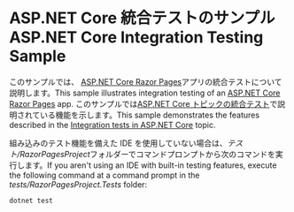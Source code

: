 # <a name="aspnet-core-integration-testing-sample"></a><span data-ttu-id="39a0f-101">ASP.NET Core 統合テストのサンプル</span><span class="sxs-lookup"><span data-stu-id="39a0f-101">ASP.NET Core Integration Testing Sample</span></span>

<span data-ttu-id="39a0f-102">このサンプルでは、 [ASP.NET Core Razor Pages](https://docs.microsoft.com/aspnet/core/mvc/razor-pages)アプリの統合テストについて説明します。</span><span class="sxs-lookup"><span data-stu-id="39a0f-102">This sample illustrates integration testing of an [ASP.NET Core Razor Pages](https://docs.microsoft.com/aspnet/core/mvc/razor-pages) app.</span></span> <span data-ttu-id="39a0f-103">このサンプルでは[ASP.NET Core トピックの統合テスト](https://docs.microsoft.com/aspnet/core/test/integration-tests)で説明されている機能を示します。</span><span class="sxs-lookup"><span data-stu-id="39a0f-103">This sample demonstrates the features described in the [Integration tests in ASP.NET Core](https://docs.microsoft.com/aspnet/core/test/integration-tests) topic.</span></span>

<span data-ttu-id="39a0f-104">組み込みのテスト機能を備えた IDE を使用していない場合は、*テスト/RazorPagesProject*フォルダーでコマンドプロンプトから次のコマンドを実行します。</span><span class="sxs-lookup"><span data-stu-id="39a0f-104">If you aren't using an IDE with built-in testing features, execute the following command at a command prompt in the *tests/RazorPagesProject.Tests* folder:</span></span>

```dotnetcli
dotnet test
```
